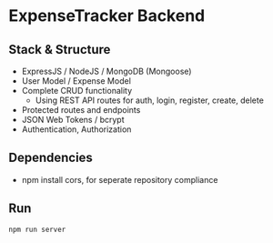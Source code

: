 # ExpenseTracker Backend

## Stack & Structure

- ExpressJS / NodeJS / MongoDB (Mongoose)
- User Model / Expense Model
- Complete CRUD functionality
  - Using REST API routes for auth, login, register, create, delete
- Protected routes and endpoints
- JSON Web Tokens / bcrypt
- Authentication, Authorization

## Dependencies

- npm install cors, for seperate repository compliance

## Run

`npm run server`
